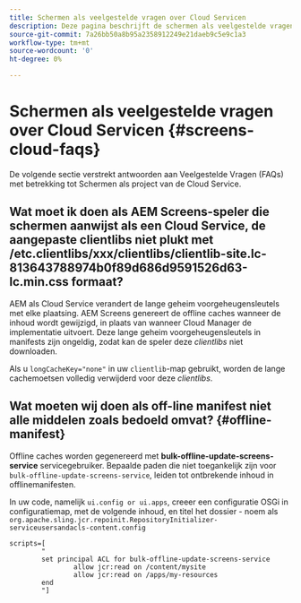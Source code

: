 ```yaml
---
title: Schermen als veelgestelde vragen over Cloud Servicen
description: Deze pagina beschrijft de schermen als veelgestelde vragen over Cloud Servicen.
source-git-commit: 7a26bb50a8b95a2358912249e21daeb9c5e9c1a3
workflow-type: tm+mt
source-wordcount: '0'
ht-degree: 0%

---
```



# Schermen als veelgestelde vragen over Cloud Servicen {#screens-cloud-faqs}

De volgende sectie verstrekt antwoorden aan Veelgestelde Vragen (FAQs) met betrekking tot Schermen als project van de Cloud Service.

## Wat moet ik doen als AEM Screens-speler die schermen aanwijst als een Cloud Service, de aangepaste clientlibs niet plukt met /etc.clientlibs/xxx/clientlibs/clientlib-site.lc-813643788974b0f89d686d9591526d63-lc.min.css formaat?

AEM als Cloud Service verandert de lange geheim voorgeheugensleutels met elke plaatsing. AEM Screens genereert de offline caches wanneer de inhoud wordt gewijzigd, in plaats van wanneer Cloud Manager de implementatie uitvoert. Deze lange geheim voorgeheugensleutels in manifests zijn ongeldig, zodat kan de speler deze *clientlibs* niet downloaden.

Als u `longCacheKey="none"` in uw `clientlib`-map gebruikt, worden de lange cachemoetsen volledig verwijderd voor deze *clientlibs*.


## Wat moeten wij doen als off-line manifest niet alle middelen zoals bedoeld omvat? {#offline-manifest}

Offline caches worden gegenereerd met **bulk-offline-update-screens-service** servicegebruiker. Bepaalde paden die niet toegankelijk zijn voor `bulk-offline-update-screens-service`, leiden tot ontbrekende inhoud in offlinemanifesten.

In uw code, namelijk `ui.config or ui.apps`, creeer een configuratie OSGi in configuratiemap, met de volgende inhoud, en titel het dossier - noem als `org.apache.sling.jcr.repoinit.RepositoryInitializer-serviceusersandacls-content.config`

```
scripts=[
        "
        set principal ACL for bulk-offline-update-screens-service
                allow jcr:read on /content/mysite
                allow jcr:read on /apps/my-resources
        end
        "] 
```
